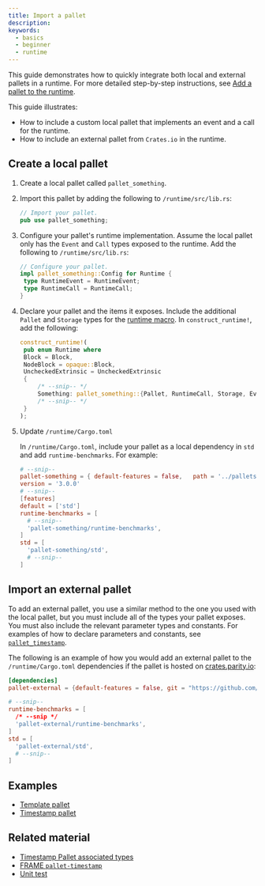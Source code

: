 ```yaml
---
title: Import a pallet
description:
keywords:
  - basics
  - beginner
  - runtime
---
```


This guide demonstrates how to quickly integrate both local and external pallets in a runtime.
For more detailed step-by-step instructions, see [Add a pallet to the runtime](/tutorials/work-with-pallets/add-a-pallet).

This guide illustrates:

- How to include a custom local pallet that implements an event and a call for the runtime.
- How to include an external pallet from `Crates.io` in the runtime.

## Create a local pallet

1. Create a local pallet called `pallet_something`.

1. Import this pallet by adding the following to `/runtime/src/lib.rs`:

   ```rust
   // Import your pallet.
   pub use pallet_something;
   ```

1. Configure your pallet's runtime implementation.
   Assume the local pallet only has the `Event` and `Call` types exposed to the runtime. Add the following to `/runtime/src/lib.rs`:

   ```rust
   // Configure your pallet.
   impl pallet_something::Config for Runtime {
   	type RuntimeEvent = RuntimeEvent;
   	type RuntimeCall = RuntimeCall;
   }
   ```

1. Declare your pallet and the items it exposes.
   Include the additional `Pallet` and `Storage` types for the [runtime macro](/reference/frame-macros/#construct_runtime). In `construct_runtime!`, add the following:

   ```rust
   construct_runtime!(
   	pub enum Runtime where
   	Block = Block,
   	NodeBlock = opaque::Block,
   	UncheckedExtrinsic = UncheckedExtrinsic
   	{
   		/* --snip-- */
   		Something: pallet_something::{Pallet, RuntimeCall, Storage, Event<T>},
   		/* --snip-- */
   	}
   );
   ```

1. Update `/runtime/Cargo.toml`

   In `/runtime/Cargo.toml`, include your pallet as a local dependency in `std` and add `runtime-benchmarks`.
   For example:

   ```toml
   # --snip--
   pallet-something = { default-features = false,   path = '../pallets/something'
   version = '3.0.0'
   # --snip--
   [features]
   default = ['std']
   runtime-benchmarks = [
     # --snip--
     'pallet-something/runtime-benchmarks',
   ]
   std = [
     'pallet-something/std',
     # --snip--
   ]
   ```

## Import an external pallet

To add an external pallet, you use a similar method to the one you used with the local pallet, but you must include all of the types your pallet exposes.
You must also include the relevant parameter types and constants.
For examples of how to declare parameters and constants, see [`pallet_timestamp`](https://paritytech.github.io/substrate/master/pallet_timestamp/index.html).

The following is an example of how you would add an external pallet to the `/runtime/Cargo.toml` dependencies if the pallet is hosted on [crates.parity.io](https://crates.parity.io/):

```toml
[dependencies]
pallet-external = {default-features = false, git = "https://github.com/paritytech/substrate.git", version = "4.0.0-dev"}

# --snip--
runtime-benchmarks = [
  /* --snip */
  'pallet-external/runtime-benchmarks',
]
std = [
  'pallet-external/std',
  # --snip--
]
```

## Examples

- [Template pallet](https://paritytech.github.io/substrate/master/pallet_template/index.html)
- [Timestamp pallet](https://paritytech.github.io/substrate/master/pallet_timestamp/index.html)

## Related material

- [Timestamp Pallet associated types](https://paritytech.github.io/substrate/master/pallet_timestamp/index.html)
- [FRAME `pallet-timestamp`](https://crates.io/crates/pallet-timestamp)
- [Unit test](/test/unit-testing)
